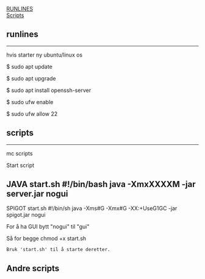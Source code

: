 
[RUNLINES](#runlines)  
[Scripts](#scripts)  

## runlines
---
hvis starter ny ubuntu/linux os

$ sudo apt update

$ sudo apt upgrade

$ sudo apt install openssh-server

$ sudo ufw enable

$ sudo ufw allow 22

## scripts
---
mc scripts

Start script

JAVA
    start.sh
    #!/bin/bash
    java -XmxXXXXM -jar server.jar nogui
---------

SPIGOT
    start.sh
    #!/bin/sh
    java -Xms#G -Xmx#G -XX:+UseG1GC -jar spigot.jar nogui

For å ha GUI bytt "nogui" til "gui"

Så for begge
    chmod +x start.sh

    Bruk 'start.sh' til å starte deretter.


Andre scripts
---